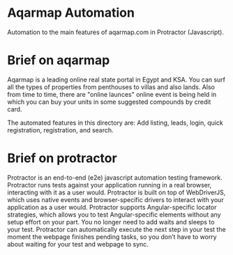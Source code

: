 # Aqarmap Automation
Automation to the main features of aqarmap.com in Protractor (Javascript).

# Brief on aqarmap
Aqarmap is a leading online real state portal in Egypt and KSA. You can surf all the types of properties from penthouses to villas and also lands. Also from time to time, there are "online launces" online event is being held in which you can buy your units in some suggested compounds by credit card.

The automated features in this directory are: Add listing, leads, login, quick registration, registration, and search.

# Brief on protractor
Protractor is an end-to-end (e2e) javascript automation testing framework. Protractor runs tests against your application running in a real browser, interacting with it as a user would. Protractor is built on top of WebDriverJS, which uses native events and browser-specific drivers to interact with your application as a user would. Protractor supports Angular-specific locator strategies, which allows you to test Angular-specific elements without any setup effort on your part. You no longer need to add waits and sleeps to your test. Protractor can automatically execute the next step in your test the moment the webpage finishes pending tasks, so you don’t have to worry about waiting for your test and webpage to sync.
